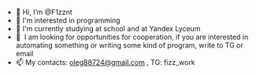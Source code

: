 - 👋 Hi, I’m @F1zznt
- 👀 I'm interested in programming
- 🌱 I'm currently studying at school and at Yandex Lyceum
- 💞 ️ I am looking for opportunities for cooperation, if you are interested in automating something or writing some kind of program, write to TG or email
- 📫 My contacts: oleg88724@gmail.com , TG: fizz_work
